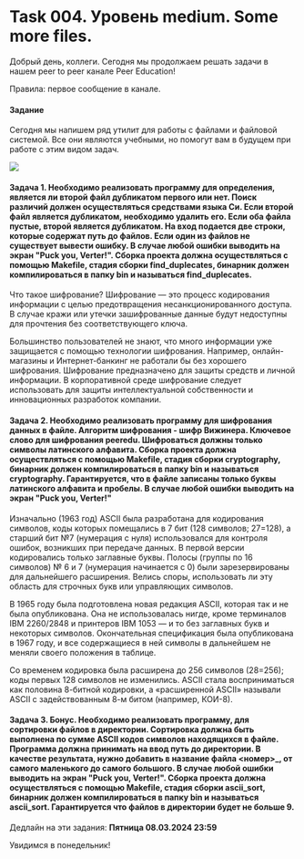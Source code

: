 # Task 004. Уровень medium. Some more files.
Добрый день, коллеги. Сегодня мы продолжаем решать задачи в нашем peer to peer канале Peer Education!

Правила: первое сообщение в канале.

#### Задание

Сегодня мы напишем ряд утилит для работы с файлами и файловой системой. Все они являются учебными, но помогут вам в будущем при работе с этим видом задач. 

<image src="images/utils.jpg">

#### Задача 1. Необходимо реализовать программу для определения, является ли второй файл дубликатом первого или нет. Поиск различий должен осуществляться средствами языка Си. Если второй файл является дубликатом, необходимо удалить его. Если оба файла пустые, второй является дубликатом. На вход подается две строки, которые содержат путь до файлов. Если один из файлов не существует вывести ошибку. В случае любой ошибки выводить на экран "Puck you, Verter!". Сборка проекта должна осуществляться с помощью Makefile, стадия сборки find_duplecates, бинарник должен компилироваться в папку bin и называться find_duplecates.

Что такое шифрование?
Шифрование — это процесс кодирования информации с целью предотвращения несанкционированного доступа. В случае кражи или утечки зашифрованные данные будут недоступны для прочтения без соответствующего ключа.

Большинство пользователей не знают, что много информации уже защищается с помощью технологии шифрования. Например, онлайн-магазины и Интернет-банкинг не работали бы без хорошего шифрования. Шифрование предназначено для защиты средств и личной информации. В корпоративной среде шифрование следует использовать для защиты интеллектуальной собственности и инновационных разработок компании.

#### Задача 2. Необходимо реализовать программу для шифрования данных в файле. Алгоритм шифрования - шифр Вижинера. Ключевое слово для шифрования peeredu. Шифроваться должны только символы латинского алфавита. Сборка проекта должна осуществляться с помощью Makefile, стадия сборки cryptography, бинарник должен компилироваться в папку bin и называться cryptography. Гарантируется, что в файле записаны только буквы латинского алфавита и пробелы. В случае любой ошибки выводить на экран "Puck you, Verter!"

Изначально (1963 год) ASCII была разработана для кодирования символов, коды которых помещались в 7 бит (128 символов; 27=128), а старший бит №7 (нумерация с нуля) использовался для контроля ошибок, возникших при передаче данных. В первой версии кодировались только заглавные буквы. Полосы (группы по 16 символов) № 6 и 7 (нумерация начинается с 0) были зарезервированы для дальнейшего расширения. Велись споры, использовать ли эту область для строчных букв или управляющих символов.

В 1965 году была подготовлена новая редакция ASCII, которая так и не была опубликована. Она не использовалась нигде, кроме терминалов IBM 2260/2848 и принтеров IBM 1053 — и то без заглавных букв и некоторых символов. Окончательная спецификация была опубликована в 1967 году, и все содержащиеся в ней символы в дальнейшем не меняли своего положения в таблице.

Со временем кодировка была расширена до 256 символов (28=256); коды первых 128 символов не изменились. ASCII стала восприниматься как половина 8-битной кодировки, а «расширенной ASCII» называли ASCII с задействованным 8-м битом (например, КОИ-8).

#### Задача 3. Бонус. Необходимо реализовать программу, для сортировки файлов в директории. Сортировка должна быть выполнена по сумме ASCII кодов символов находящихся в файле. Программа должна принимать на ввод путь до директории. В качестве результата, нужно добавить в название файла <номер>_, от самого маленького до самого большого. В случае любой ошибки выводить на экран "Puck you, Verter!". Сборка проекта должна осуществляться с помощью Makefile, стадия сборки ascii_sort, бинарник должен компилироваться в папку bin и называться ascii_sort. Гарантируется что файлов в директории будет не больше 9.

Дедлайн на эти задания: **Пятница 08.03.2024 23:59**

Увидимся в понедельник!